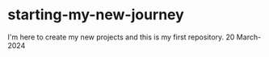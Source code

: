# starting-my-new-journey
I'm here to create my new projects and this is my first repository. 20 March-2024
